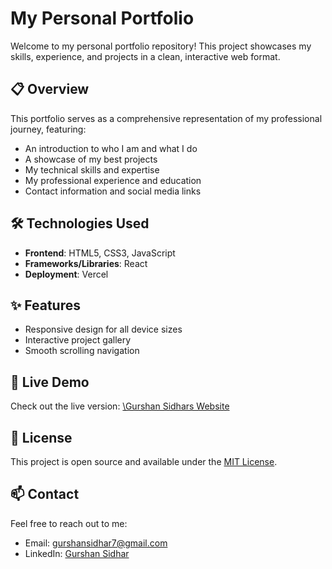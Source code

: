 # My Personal Portfolio

Welcome to my personal portfolio repository! This project showcases my skills, experience, and projects in a clean, interactive web format.

## 📋 Overview

This portfolio serves as a comprehensive representation of my professional journey, featuring:
- An introduction to who I am and what I do
- A showcase of my best projects
- My technical skills and expertise
- My professional experience and education
- Contact information and social media links

## 🛠️ Technologies Used

- **Frontend**: HTML5, CSS3, JavaScript
- **Frameworks/Libraries**: React
- **Deployment**: Vercel

## ✨ Features

- Responsive design for all device sizes
- Interactive project gallery
- Smooth scrolling navigation

## 🚀 Live Demo

Check out the live version: [\Gurshan Sidhars Website](https://gurshansidhar.com/)


## 📝 License

This project is open source and available under the [MIT License](LICENSE).

## 📫 Contact

Feel free to reach out to me:
- Email: gurshansidhar7@gmail.com
- LinkedIn: [Gurshan Sidhar](https://www.linkedin.com/in/gurshan-sidhar-a1945428a/)
